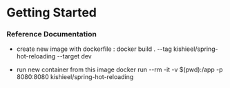 # Getting Started

### Reference Documentation
* create new image with dockerfile :
  docker build . --tag kishieel/spring-hot-reloading --target dev

* run new container from this image
  docker run --rm -it -v $(pwd):/app -p 8080:8080 kishieel/spring-hot-reloading
